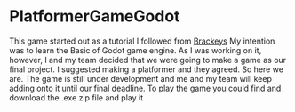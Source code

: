 # PlatformerGameGodot
This game started out as a tutorial I followed from [Brackeys](https://www.youtube.com/watch?v=LOhfqjmasi0) My intention was to learn the Basic of Godot game engine. As I was working on it, however, I and my team decided that we were going to make a game as our final project. I suggested making a platformer and they agreed. So here we are. The game is still under development and me and my team will keep adding onto it until our final deadline.
To play the game you could find and download the .exe zip file and play it
